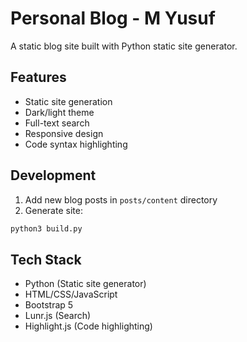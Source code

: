 # Personal Blog - M Yusuf

A static blog site built with Python static site generator.

## Features
- Static site generation
- Dark/light theme
- Full-text search
- Responsive design
- Code syntax highlighting

## Development

1. Add new blog posts in `posts/content` directory
2. Generate site:
```bash
python3 build.py
```

## Tech Stack
- Python (Static site generator)
- HTML/CSS/JavaScript
- Bootstrap 5
- Lunr.js (Search)
- Highlight.js (Code highlighting)

